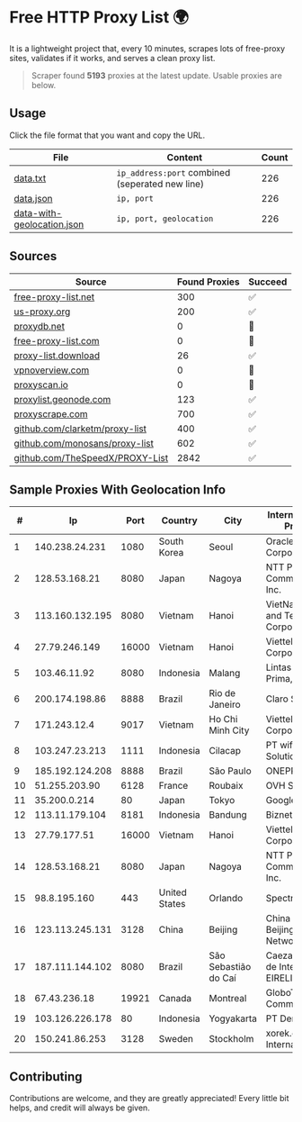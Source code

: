 
# Free HTTP Proxy List 🌍

It is a lightweight project that, every 10 minutes, scrapes lots of free-proxy sites, validates if it works, and serves a clean proxy list.


> Scraper found **5193** proxies at the latest update. Usable proxies are below.

## Usage

Click the file format that you want and copy the URL.


|File|Content|Count|
|----|-------|-----|
|[data.txt](https://raw.githubusercontent.com/themiralay/Proxy-List-World/master/data.txt)|`ip_address:port` combined (seperated new line)|226|
|[data.json](https://raw.githubusercontent.com/themiralay/Proxy-List-World/master/data.json)|`ip, port`|226|
|[data-with-geolocation.json](https://raw.githubusercontent.com/themiralay/Proxy-List-World/master/data-with-geolocation.json)|`ip, port, geolocation`|226|

## Sources

|Source|Found Proxies|Succeed|
|------|-------------|-------|
|[free-proxy-list.net](https://free-proxy-list.net)|300|✅|
|[us-proxy.org](https://www.us-proxy.org)|200|✅|
|[proxydb.net](http://proxydb.net)|0|🚫|
|[free-proxy-list.com](https://free-proxy-list.com/?page=&port=&type%5B%5D=http&type%5B%5D=https&up_time=0&search=Search)|0|🚫|
|[proxy-list.download](https://www.proxy-list.download/HTTP)|26|✅|
|[vpnoverview.com](https://vpnoverview.com/privacy/anonymous-browsing/free-proxy-servers)|0|🚫|
|[proxyscan.io](https://www.proxyscan.io)|0|🚫|
|[proxylist.geonode.com](https://proxylist.geonode.com/api/proxy-list?limit=300&page=1&sort_by=lastChecked&sort_type=desc&protocols=http,https)|123|✅|
|[proxyscrape.com](https://api.proxyscrape.com/v2/?request=displayproxies&protocol=http&timeout=10000&country=all&ssl=all&anonymity=all)|700|✅|
|[github.com/clarketm/proxy-list](https://raw.githubusercontent.com/clarketm/proxy-list/master/proxy-list-raw.txt)|400|✅|
|[github.com/monosans/proxy-list](https://raw.githubusercontent.com/monosans/proxy-list/main/proxies/http.txt)|602|✅|
|[github.com/TheSpeedX/PROXY-List](https://raw.githubusercontent.com/TheSpeedX/PROXY-List/master/http.txt)|2842|✅|


## Sample Proxies With Geolocation Info

|#|Ip|Port|Country|City|Internet Service Provider|
|-|--|----|-------|----|-------------------------|
|1|140.238.24.231|1080|South Korea|Seoul|Oracle Corporation|
|2|128.53.168.21|8080|Japan|Nagoya|NTT PC Communications, Inc.|
|3|113.160.132.195|8080|Vietnam|Hanoi|VietNam Post and Telecom Corporation|
|4|27.79.246.149|16000|Vietnam|Hanoi|Viettel Corporation|
|5|103.46.11.92|8080|Indonesia|Malang|Lintas Data Prima, PT|
|6|200.174.198.86|8888|Brazil|Rio de Janeiro|Claro S.A|
|7|171.243.12.4|9017|Vietnam|Ho Chi Minh City|Viettel Corporation|
|8|103.247.23.213|1111|Indonesia|Cilacap|PT wifian Solution|
|9|185.192.124.208|8888|Brazil|São Paulo|ONEPROVIDER|
|10|51.255.203.90|6128|France|Roubaix|OVH SAS|
|11|35.200.0.214|80|Japan|Tokyo|Google LLC|
|12|113.11.179.104|8181|Indonesia|Bandung|Biznet Networks|
|13|27.79.177.51|16000|Vietnam|Hanoi|Viettel Corporation|
|14|128.53.168.21|8080|Japan|Nagoya|NTT PC Communications, Inc.|
|15|98.8.195.160|443|United States|Orlando|Spectrum|
|16|123.113.245.131|3128|China|Beijing|China Unicom Beijing Province Network|
|17|187.111.144.102|8080|Brazil|São Sebastião do Caí|Caezar Provedor de Internet EIRELI|
|18|67.43.236.18|19921|Canada|Montreal|GloboTech Communications|
|19|103.126.226.178|80|Indonesia|Yogyakarta|PT Deneva|
|20|150.241.86.253|3128|Sweden|Stockholm|xorek.cloud International LTD|



## Contributing

Contributions are welcome, and they are greatly appreciated! Every
little bit helps, and credit will always be given.


